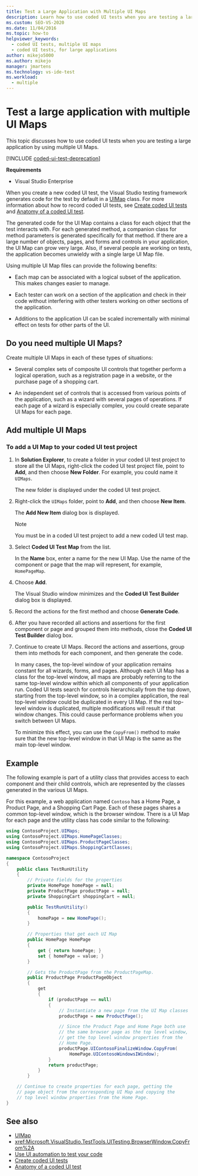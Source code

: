 ```yaml
---
title: Test a Large Application with Multiple UI Maps
description: Learn how to use coded UI tests when you are testing a large application by using multiple UI Maps. This feature requires Visual Studio Enterprise.
ms.custom: SEO-VS-2020
ms.date: 11/04/2016
ms.topic: how-to
helpviewer_keywords: 
  - coded UI tests, multiple UI maps
  - coded UI tests, for large applications
author: mikejo5000
ms.author: mikejo
manager: jmartens
ms.technology: vs-ide-test
ms.workload: 
  - multiple
---
```

# Test a large application with multiple UI Maps

This topic discusses how to use coded UI tests when you are testing a large application by using multiple UI Maps.

[!INCLUDE [coded-ui-test-deprecation](includes/coded-ui-test-deprecation.md)]

**Requirements**

- Visual Studio Enterprise

When you create a new coded UI test, the Visual Studio testing framework generates code for the test by default in a [UIMap](/previous-versions/dd580454(v=vs.140)) class. For more information about how to record coded UI tests, see [Create coded UI tests](../test/use-ui-automation-to-test-your-code.md) and [Anatomy of a coded UI test](../test/anatomy-of-a-coded-ui-test.md).

The generated code for the UI Map contains a class for each object that the test interacts with. For each generated method, a companion class for method parameters is generated specifically for that method. If there are a large number of objects, pages, and forms and controls in your application, the UI Map can grow very large. Also, if several people are working on tests, the application becomes unwieldy with a single large UI Map file.

Using multiple UI Map files can provide the following benefits:

- Each map can be associated with a logical subset of the application. This makes changes easier to manage.

- Each tester can work on a section of the application and check in their code without interfering with other testers working on other sections of the application.

- Additions to the application UI can be scaled incrementally with minimal effect on tests for other parts of the UI.

## Do you need multiple UI Maps?
Create multiple UI Maps in each of these types of situations:

- Several complex sets of composite UI controls that together perform a logical operation, such as a registration page in a website, or the purchase page of a shopping cart.

- An independent set of controls that is accessed from various points of the application, such as a wizard with several pages of operations. If each page of a wizard is especially complex, you could create separate UI Maps for each page.

## Add multiple UI Maps

### To add a UI Map to your coded UI test project

1. In **Solution Explorer**, to create a folder in your coded UI test project to store all the UI Maps, right-click the coded UI test project file, point to **Add**, and then choose **New Folder**. For example, you could name it `UIMaps`.

    The new folder is displayed under the coded UI test project.

2. Right-click the `UIMaps` folder, point to **Add**, and then choose **New Item**.

    The **Add New Item** dialog box is displayed.

   > [!NOTE]
   > You must be in a coded UI test project to add a new coded UI test map.

3. Select **Coded UI Test Map** from the list.

    In the **Name** box, enter a name for the new UI Map. Use the name of the component or page that the map will represent, for example, `HomePageMap`.

4. Choose **Add**.

    The Visual Studio window minimizes and the **Coded UI Test Builder** dialog box is displayed.

5. Record the actions for the first method and choose **Generate Code**.

6. After you have recorded all actions and assertions for the first component or page and grouped them into methods, close the **Coded UI Test Builder** dialog box.

7. Continue to create UI Maps. Record the actions and assertions, group them into methods for each component, and then generate the code.

   In many cases, the top-level window of your application remains constant for all wizards, forms, and pages. Although each UI Map has a class for the top-level window, all maps are probably referring to the same top-level window within which all components of your application run. Coded UI tests search for controls hierarchically from the top down, starting from the top-level window, so in a complex application, the real top-level window could be duplicated in every UI Map. If the real top-level window is duplicated, multiple modifications will result if that window changes. This could cause performance problems when you switch between UI Maps.

   To minimize this effect, you can use the `CopyFrom()` method to make sure that the new top-level window in that UI Map is the same as the main top-level window.

## Example

The following example is part of a utility class that provides access to each component and their child controls, which are represented by the classes generated in the various UI Maps.

For this example, a web application named `Contoso` has a Home Page, a Product Page, and a Shopping Cart Page. Each of these pages shares a common top-level window, which is the browser window. There is a UI Map for each page and the utility class has code similar to the following:

```csharp
using ContosoProject.UIMaps;
using ContosoProject.UIMaps.HomePageClasses;
using ContosoProject.UIMaps.ProductPageClasses;
using ContosoProject.UIMaps.ShoppingCartClasses;

namespace ContosoProject
{
    public class TestRunUtility
    {
        // Private fields for the properties
        private HomePage homePage = null;
        private ProductPage productPage = null;
        private ShoppingCart shoppingCart = null;

        public TestRunUtility()
        {
            homePage = new HomePage();
        }

        // Properties that get each UI Map
        public HomePage HomePage
        {
            get { return homePage; }
            set { homePage = value; }
        }

        // Gets the ProductPage from the ProductPageMap.
        public ProductPage ProductPageObject
        {
            get
            {
                if (productPage == null)
                {
                    // Instantiate a new page from the UI Map classes
                    productPage = new ProductPage();

                    // Since the Product Page and Home Page both use
                    // the same browser page as the top level window,
                    // get the top level window properties from the
                    // Home Page.
                    productPage.UIContosoFinalizeWindow.CopyFrom(
                        HomePage.UIContosoWindowsIWindow);
                }
                return productPage;
            }
        }

    // Continue to create properties for each page, getting the
    // page object from the corresponding UI Map and copying the
    // top level window properties from the Home Page.
}
```

## See also

- [UIMap](/previous-versions/dd580454(v=vs.140))
- <xref:Microsoft.VisualStudio.TestTools.UITesting.BrowserWindow.CopyFrom%2A>
- [Use UI automation to test your code](../test/use-ui-automation-to-test-your-code.md)
- [Create coded UI tests](../test/use-ui-automation-to-test-your-code.md)
- [Anatomy of a coded UI test](../test/anatomy-of-a-coded-ui-test.md)
